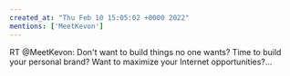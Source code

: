 ```yaml
---
created_at: "Thu Feb 10 15:05:02 +0000 2022"
mentions: ['MeetKevon']
---
```


RT @MeetKevon: Don't want to build things no one wants? Time to build your personal brand? Want to maximize your Internet opportunities?…